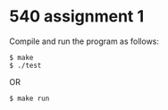 # 540 assignment 1

Compile and run the program as follows: 

```
$ make
$ ./test
  ```

OR

```
$ make run
```
